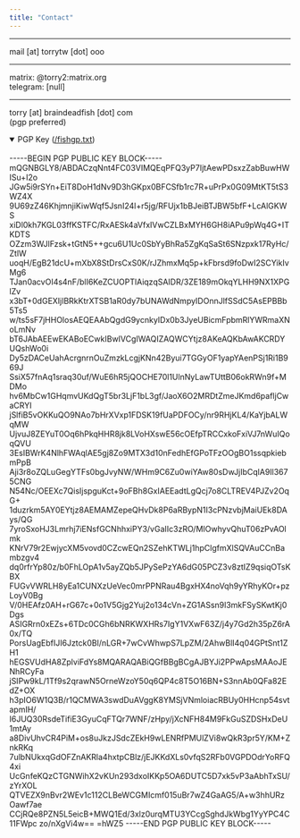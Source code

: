 ```yaml
---
title: "Contact"
---  
```


----------------
mail [at] torrytw [dot] ooo  

-----
  
matrix: @torry2:matrix.org  
telegram: [null]  
  
----------------  
torry [at] braindeadfish [dot] com  
(pgp preferred)  

<details open>
<summary>PGP Key (<a href="https://torrytw.ooo/fishgp.txt">/fishgp.txt</a>)</summary>
<br>
-----BEGIN PGP PUBLIC KEY BLOCK-----
mQGNBGLY8/ABDACzqNnt4FC03VIMQEqPFQ3yP7IjtAewPDsxzZabBuwHWISu+I2o
JGw5i9rSYn+EiT8DoH1dNv9D3hGKpx0BFCSfb1rc7R+uPrPx0G09MtKT5tS3WZ4X
9U69zZ46KhjmnjiKiwWqf5JsnI24l+r5jg/RFUjx1bBJeiBTJBW5bfF+LcAlGKWS
xiDl0kh7KGL03ffKSTFC/RxAESk4aVfxIVwCZLBxMYH6GH8iAPu9pWq4G+ITKDTS
OZzm3WJlFzsk+tGtN5++gcu6U1Uc0SbYyBhRa5ZgKqSaSt6SNzpxk17RyHc/ZtlW
uoqH/EgB21dcU+mXbX8StDrsCxS0K/rJZhmxMq5p+kFbrsd9foDwI2SCYikIvMg6
TJan0acvOI4s4nF/blI6KeZCUOPTlAiqzqSAIDR/3ZE189mOkqYLHH9NX1XPGlZv
x3bT+0dGEXIjlBRkKtrXTSB1aR0dy7bUNAWdNmpyIDOnnJlfSSdC5AsEPBBb5Ts5
w/ts5sF7jHHOlosAEQEAAbQgdG9ycnkyIDx0b3JyeUBicmFpbmRlYWRmaXNoLmNv
bT6JAbAEEwEKABoECwkIBwIVCgIWAQIZAQWCYtjz8AKeAQKbAwAKCRDYUQshWo0i
Dy5zDACeUahAcrgnrnOuZmzkLcgjKNn42Byui7TGGyOF1yapYAenPSj1Ri1B969J
SsiX57fnAq1sraq30uf/WuE6hR5jQOCHE70l1UlnNyLawTUttB06okRWn9f+MDMo
hv6MbCw1GHqmvUKdQgT5br3LjF1bL3gf/JaoX6O2MRDtZmeJKmd6pafljCwaCRYI
jSlfiB5vOKKuQO9NAo7bHrXVxp1FDSK19fUaPDFOCy/nr9RHjKL4/KaYjbALWqMW
UjvuJ8ZEYuT0Oq6hPkqHHR8jk8LVoHXswE56cOEfpTRCCxkoFxiVJ7nWuIQoqQVU
3EsIBWrK4NlhFWAqlAE5gj8Zo9MTX3d10nFedhEfGPoTFzOOgBO1ssqpkiebmPpB
Aji3r8oZQLuGegYTFs0bgJvyNW/WHm9C6Zu0wiYAw80sDwJjIbCqlA9Il3675CNG
N54Nc/OEEXc7QisIjspguKct+9oFBh8GxIAEEadtLgQcj7o8CLTREV4PJZv2OqG+
1duzrkm5AY0EYtjz8AEMAMZepeQHvDk8P6aRBypN1I3cPNzvbjMaiUEk8DAys/QG
7yroSxoHJ3Lmrhj7iENsfGCNhhxiPY3/vGaIIc3zRO/MIOwhyvQhuT06zPvAOlmk
KNrV79r2EwjycXM5vovd0CZcwEQn2SZehKTWLj1hpClgfmXlSQVAuCCnBambzgv4
dq0rfrYp80z/b0FhLOpA1v5ayZQb5JPySePzYA6dG05PCZ3v8ztIZ9qsiqOTsKBX
FUGvVWRLH8yEa1CUNXzUeVec0mrPPNRau4BgxHX4noVqh9yYRhyKOr+pzLoyV0Bg
V/0HEAfz0AH+rG67c+0o1V5Gjg2Yuj2o134cVn+ZG1ASsn9l3mkFSySKwtKj0Dgs
ASIGRrn0xEZs+6TDc0CGh6bNRKWXHRs7IgY1VXwF63Z/j4y7Gd2h35pZ6rA0x/TQ
PorsUagEbfIJI6Jztck0Bl/nLGR+7wCvWhwpS7LpZM/2AhwBlI4q04GPtSnt1ZH1
hEGSVUdHA8ZplviFdYs8MQARAQABiQGfBBgBCgAJBYJi2PPwApsMAAoJENhRCyFa
jSIPw9kL/1Tf9s2qrawN5OrneWzoY50q6QP4c8T5O16BN+S3nnAb0QFa82EdZ+OX
h3pIO6W1Q3B/r1QCMWA3swdDuAVggK8YMSjVNmloiacRBUy0HHcnp54svtapmIH/
I6JUQ30RsdeTifiE3GyuCqFTQr7WNF/zHpy/jXcNFH84M9FkGuSZDSHxDeU1mtAy
a8DivUhvCR4PiM+os8uJkzJSdcZEkH9wLENRfPMUlZVi8wQkR3pr5Y/KM+ZnkRKq
7ulbNUkxqGdOFZnAKRla4hxtpCBlz/jEJKKdXLs0vfqS2RFb0VGPDOdrYoRFQ4xi
UcGnfeKQzCTGNWihX2vKUn293dxoIKKp5OA6DUTC5D7xk5vP3aAbhTxSU/zYrXOL
QTVEZX9nBvr2WEv1c112CLBeWCGMIcmf015uBr7wZ4GaAG5/A+w3hhURzOawf7ae
CCjRQe8PZN5L5eicB+MWQ1Ed/3xlz0urqMTU3YCcgSghdJkWbg1YyYPC4C11FWpc
zo/nXgVi4w==
=hWZ5
-----END PGP PUBLIC KEY BLOCK-----
</details>





